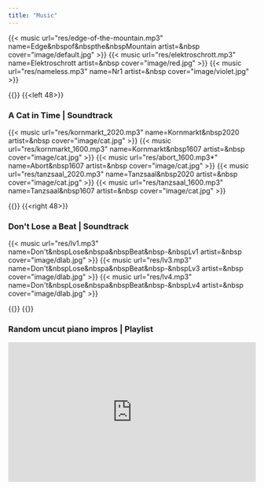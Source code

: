```yaml
---
title: "Music"
---
```


<style>
.aplayer-author {
  display: none;
}

.video_wrapper {
position: relative;
padding-bottom: 56.25%; /* 16:9, for an aspect ratio of 1:1 change to this value to 100% */ 
}
iframe{
position: absolute;
top: 0;
left: 0;
width: 100%;
height: 100%;
}

</style>

{{< music url="res/edge-of-the-mountain.mp3" name=Edge&nbspof&nbspthe&nbspMountain artist=&nbsp cover="image/default.jpg" >}}
{{< music url="res/elektroschrott.mp3" name=Elektroschrott artist=&nbsp cover="image/red.jpg" >}}
{{< music url="res/nameless.mp3" name=Nr1 artist=&nbsp cover="image/violet.jpg" >}}

{{<twoculumn>}}
{{<left 48>}}

### A Cat in Time | Soundtrack
{{< music url="res/kornmarkt_2020.mp3" name=Kornmarkt&nbsp2020 artist=&nbsp cover="image/cat.jpg" >}}
{{< music url="res/kornmarkt_1600.mp3" name=Kornmarkt&nbsp1607 artist=&nbsp cover="image/cat.jpg" >}}
{{< music url="res/abort_1600.mp3*" name=Abort&nbsp1607 artist=&nbsp cover="image/cat.jpg" >}}
{{< music url="res/tanzsaal_2020.mp3" name=Tanzsaal&nbsp2020 artist=&nbsp cover="image/cat.jpg" >}}
{{< music url="res/tanzsaal_1600.mp3" name=Tanzsaal&nbsp1607 artist=&nbsp cover="image/cat.jpg" >}}

{{</left>}}
{{<right 48>}}

### Don't Lose a Beat | Soundtrack
{{< music url="res/lv1.mp3" name=Don't&nbspLose&nbspa&nbspBeat&nbsp-&nbspLv1 artist=&nbsp cover="image/dlab.jpg" >}}
{{< music url="res/lv3.mp3" name=Don't&nbspLose&nbspa&nbspBeat&nbsp-&nbspLv3 artist=&nbsp cover="image/dlab.jpg" >}}
{{< music url="res/lv4.mp3" name=Don't&nbspLose&nbspa&nbspBeat&nbsp-&nbspLv4 artist=&nbsp cover="image/dlab.jpg" >}}

{{</right>}}
{{</twoculumn>}}

### Random uncut piano impros | Playlist

<div class="video_wrapper">
<iframe src="https://www.youtube.com/embed/videoseries?list=PLi_cTs7oPBCCVmIuMfqRzVZZUeDbI_ojV" frameborder="0" allow="autoplay; encrypted-media" allowfullscreen></iframe>
</div>